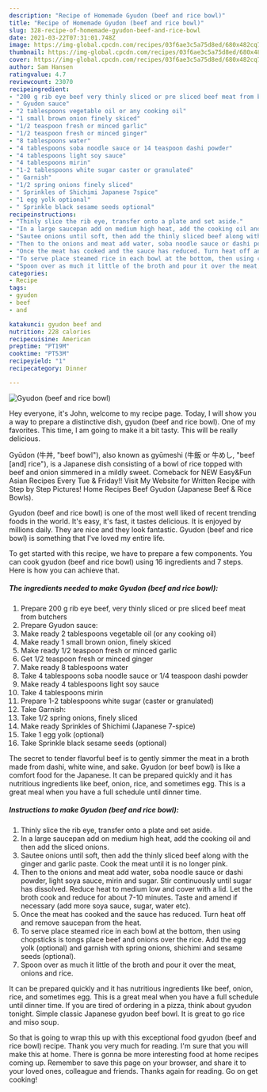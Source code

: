 ```yaml
---
description: "Recipe of Homemade Gyudon (beef and rice bowl)"
title: "Recipe of Homemade Gyudon (beef and rice bowl)"
slug: 328-recipe-of-homemade-gyudon-beef-and-rice-bowl
date: 2021-03-22T07:31:01.748Z
image: https://img-global.cpcdn.com/recipes/03f6ae3c5a75d8ed/680x482cq70/gyudon-beef-and-rice-bowl-recipe-main-photo.jpg
thumbnail: https://img-global.cpcdn.com/recipes/03f6ae3c5a75d8ed/680x482cq70/gyudon-beef-and-rice-bowl-recipe-main-photo.jpg
cover: https://img-global.cpcdn.com/recipes/03f6ae3c5a75d8ed/680x482cq70/gyudon-beef-and-rice-bowl-recipe-main-photo.jpg
author: Sam Hansen
ratingvalue: 4.7
reviewcount: 23070
recipeingredient:
- "200 g rib eye beef very thinly sliced or pre sliced beef meat from butchers"
- " Gyudon sauce"
- "2 tablespoons vegetable oil or any cooking oil"
- "1 small brown onion finely skiced"
- "1/2 teaspoon fresh or minced garlic"
- "1/2 teaspoon fresh or minced ginger"
- "8 tablespoons water"
- "4 tablespoons soba noodle sauce or 14 teaspoon dashi powder"
- "4 tablespoons light soy sauce"
- "4 tablespoons mirin"
- "1-2 tablespoons white sugar caster or granulated"
- " Garnish"
- "1/2 spring onions finely sliced"
- " Sprinkles of Shichimi Japanese 7spice"
- "1 egg yolk optional"
- " Sprinkle black sesame seeds optional"
recipeinstructions:
- "Thinly slice the rib eye, transfer onto a plate and set aside."
- "In a large saucepan add on medium high heat, add the cooking oil and then add the sliced onions."
- "Sautee onions until soft, then add the thinly sliced beef along with the ginger and garlic paste. Cook the meat until it is no longer pink."
- "Then to the onions and meat add water, soba noodle sauce or dashi powder, light soya sauce, mirin and sugar. Stir continuously until sugar has dissolved. Reduce heat to medium low and cover with a lid. Let the broth cook and reduce for about 7-10 minutes. Taste and amend if necessary (add more soya sauce, sugar, water etc)."
- "Once the meat has cooked and the sauce has reduced. Turn heat off and remove saucepan from the heat."
- "To serve place steamed rice in each bowl at the bottom, then using chopsticks is tongs place beef and onions over the rice. Add the egg yolk (optional) and garnish with spring onions, shichimi and sesame seeds (optional)."
- "Spoon over as much it little of the broth and pour it over the meat, onions and rice."
categories:
- Recipe
tags:
- gyudon
- beef
- and

katakunci: gyudon beef and 
nutrition: 228 calories
recipecuisine: American
preptime: "PT19M"
cooktime: "PT53M"
recipeyield: "1"
recipecategory: Dinner

---
```



![Gyudon (beef and rice bowl)](https://img-global.cpcdn.com/recipes/03f6ae3c5a75d8ed/680x482cq70/gyudon-beef-and-rice-bowl-recipe-main-photo.jpg)

Hey everyone, it's John, welcome to my recipe page. Today, I will show you a way to prepare a distinctive dish, gyudon (beef and rice bowl). One of my favorites. This time, I am going to make it a bit tasty. This will be really delicious.

Gyūdon (牛丼, &#34;beef bowl&#34;), also known as gyūmeshi (牛飯 or 牛めし, &#34;beef [and] rice&#34;), is a Japanese dish consisting of a bowl of rice topped with beef and onion simmered in a mildly sweet. Comeback for NEW Easy&amp;Fun Asian Recipes Every Tue &amp; Friday!! Visit My Website for Written Recipe with Step by Step Pictures! Home Recipes Beef Gyudon (Japanese Beef &amp; Rice Bowls).

Gyudon (beef and rice bowl) is one of the most well liked of recent trending foods in the world. It's easy, it's fast, it tastes delicious. It is enjoyed by millions daily. They are nice and they look fantastic. Gyudon (beef and rice bowl) is something that I've loved my entire life.


To get started with this recipe, we have to prepare a few components. You can cook gyudon (beef and rice bowl) using 16 ingredients and 7 steps. Here is how you can achieve that.

<!--inarticleads1-->

##### The ingredients needed to make Gyudon (beef and rice bowl):

1. Prepare 200 g rib eye beef, very thinly sliced or pre sliced beef meat from butchers
1. Prepare  Gyudon sauce:
1. Make ready 2 tablespoons vegetable oil (or any cooking oil)
1. Make ready 1 small brown onion, finely skiced
1. Make ready 1/2 teaspoon fresh or minced garlic
1. Get 1/2 teaspoon fresh or minced ginger
1. Make ready 8 tablespoons water
1. Take 4 tablespoons soba noodle sauce or 1/4 teaspoon dashi powder
1. Make ready 4 tablespoons light soy sauce
1. Take 4 tablespoons mirin
1. Prepare 1-2 tablespoons white sugar (caster or granulated)
1. Take  Garnish:
1. Take 1/2 spring onions, finely sliced
1. Make ready  Sprinkles of Shichimi (Japanese 7-spice)
1. Take 1 egg yolk (optional)
1. Take  Sprinkle black sesame seeds (optional)


The secret to tender flavorful beef is to gently simmer the meat in a broth made from dashi, white wine, and sake. Gyudon (or beef bowl) is like a comfort food for the Japanese. It can be prepared quickly and it has nutritious ingredients like beef, onion, rice, and sometimes egg. This is a great meal when you have a full schedule until dinner time. 

<!--inarticleads2-->

##### Instructions to make Gyudon (beef and rice bowl):

1. Thinly slice the rib eye, transfer onto a plate and set aside.
1. In a large saucepan add on medium high heat, add the cooking oil and then add the sliced onions.
1. Sautee onions until soft, then add the thinly sliced beef along with the ginger and garlic paste. Cook the meat until it is no longer pink.
1. Then to the onions and meat add water, soba noodle sauce or dashi powder, light soya sauce, mirin and sugar. Stir continuously until sugar has dissolved. Reduce heat to medium low and cover with a lid. Let the broth cook and reduce for about 7-10 minutes. Taste and amend if necessary (add more soya sauce, sugar, water etc).
1. Once the meat has cooked and the sauce has reduced. Turn heat off and remove saucepan from the heat.
1. To serve place steamed rice in each bowl at the bottom, then using chopsticks is tongs place beef and onions over the rice. Add the egg yolk (optional) and garnish with spring onions, shichimi and sesame seeds (optional).
1. Spoon over as much it little of the broth and pour it over the meat, onions and rice.


It can be prepared quickly and it has nutritious ingredients like beef, onion, rice, and sometimes egg. This is a great meal when you have a full schedule until dinner time. If you are tired of ordering in a pizza, think about gyudon tonight. Simple classic Japanese gyudon beef bowl. It is great to go rice and miso soup. 

So that is going to wrap this up with this exceptional food gyudon (beef and rice bowl) recipe. Thank you very much for reading. I'm sure that you will make this at home. There is gonna be more interesting food at home recipes coming up. Remember to save this page on your browser, and share it to your loved ones, colleague and friends. Thanks again for reading. Go on get cooking!
